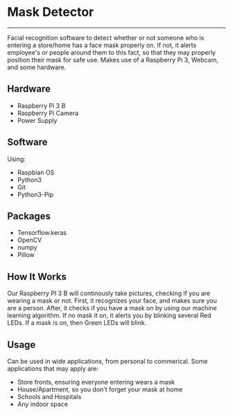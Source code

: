 # Mask Detector
---
Facial recognition software to detect whether or not someone who is entering a store/home has a face mask properly on.
If not, it alerts employee's or people around them to this fact, so that they may properly position their mask for safe use. 
Makes use of a Raspberry Pi 3, Webcam, and some hardware.

## Hardware
- Raspberry Pi 3 B 
- Raspberry Pi Camera
- Power Supply 

## Software
Using:
- Raspbian OS
- Python3
- Git
- Python3-Pip
## Packages
- Tensorflow.keras
- OpenCV
- numpy
- Pillow
## How It Works
Our Raspberry PI 3 B will continously take pictures, checking if you are wearing a mask or not. First, it recognizes 
your face, and makes sure you are a person. After, it checks if you have a mask on by using our machine learning algorithm. 
If no mask it on, it alerts you by blinking several Red LEDs. If a mask is on, then Green LEDs will blink.
## Usage
Can be used in wide applications, from personal to commerical. Some applications that may apply are:
- Store fronts, ensuring everyone entering wears a mask
- House/Apartment, so you don't forget your mask at home
- Schools and Hospitals
- Any indoor space 

